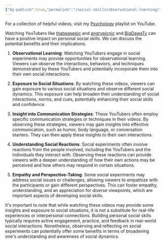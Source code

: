 ```yaml
---
{"dg-publish":true,"permalink":"/social-skills/observational-learning/","created":"Jun 09, 2023, 10:55 AM"}
---
```



For a collection of helpful videos, visit my [Psychology](https://www.youtube.com/playlist?list=PLYAz1Lwo4O59pob2Bf0Nndq03gLcFo7oa) playlist on YouTube.

Watching YouTubers like [thatwasepic](https://www.youtube.com/@ThatWasEpic11) and [angrypicnic](https://www.youtube.com/@angrypicnic) and [BigDawsTv](https://www.youtube.com/@BigDawsTv) can have a positive impact on personal social skills. We can discuss the potential benefits and their implications.

1. **Observational Learning**: Watching YouTubers engage in social experiments may provide opportunities for observational learning. Viewers can observe the interactions, behaviors, and techniques demonstrated by these YouTubers and potentially incorporate them into their own social interactions.
    
2. **Exposure to Social Situations**: By watching these videos, viewers can gain exposure to various social situations and observe different social dynamics. This exposure can help broaden their understanding of social interactions, norms, and cues, potentially enhancing their social skills and confidence.
    
3. **Insight into Communication Strategies**: These YouTubers often employ specific communication strategies or techniques in their videos. By observing these strategies, viewers may gain insights into effective communication, such as humor, body language, or conversation starters. They can then apply these insights to their own interactions.
    
4. **Understanding Social Reactions**: Social experiments often involve reactions from the people involved, including the YouTubers and the individuals they interact with. Observing these reactions can provide viewers with a deeper understanding of how their own actions may be perceived and how others may respond in certain situations.
    
5. **Empathy and Perspective-Taking**: Some social experiments may address social issues or challenges, allowing viewers to empathize with the participants or gain different perspectives. This can foster empathy, understanding, and an appreciation for diverse viewpoints, which are important aspects of developing social skills.
    

It's important to note that while watching these videos may provide some insights and exposure to social situations, it is not a substitute for real-life experiences or interpersonal connections. Building personal social skills typically requires active engagement, practice, and feedback in real-world social interactions. Nonetheless, observing and reflecting on social experiments can potentially offer some benefits in terms of broadening one's understanding and awareness of social dynamics.